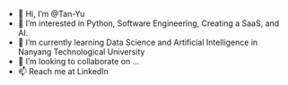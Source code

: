 - 👋 Hi, I’m @Tan-Yu
- 👀 I’m interested in Python, Software Engineering, Creating a SaaS, and AI.
- 🌱 I’m currently learning Data Science and Artificial Intelligence in Nanyang Technological University
- 💞️ I’m looking to collaborate on ...
- 📫 Reach me at LinkedIn

<!---
Tan-Yu/Tan-Yu is a ✨ special ✨ repository because its `README.md` (this file) appears on your GitHub profile.
You can click the Preview link to take a look at your changes.
--->
